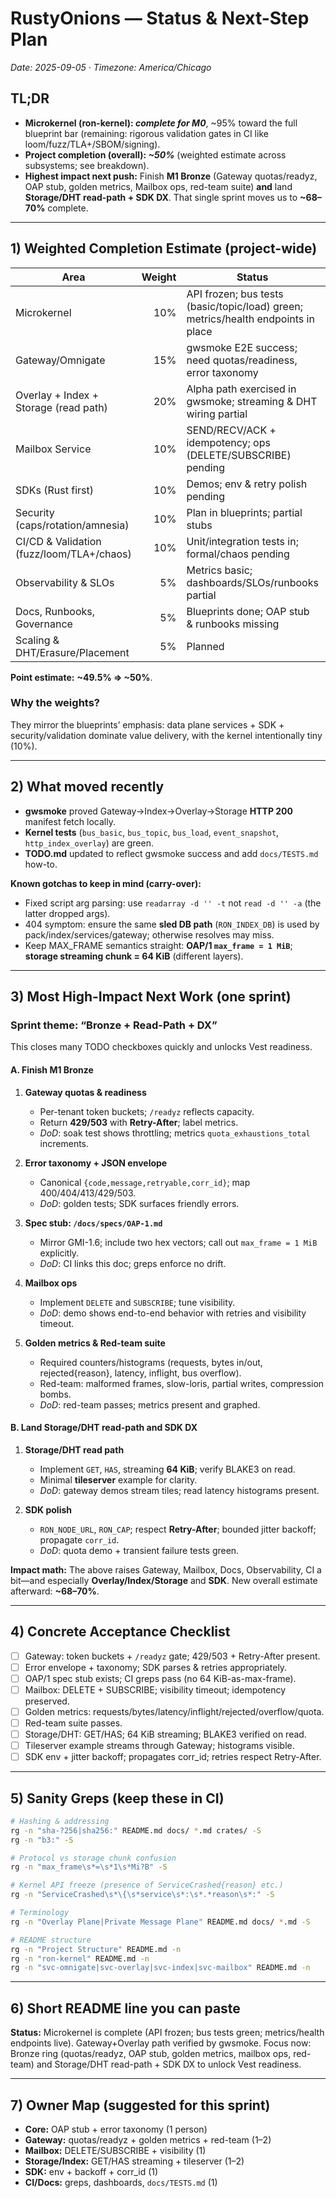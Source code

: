 # RustyOnions — Status & Next-Step Plan
_Date: 2025-09-05 · Timezone: America/Chicago_

## TL;DR
- **Microkernel (ron-kernel): _complete for M0_**, ~95% toward the full blueprint bar (remaining: rigorous validation gates in CI like loom/fuzz/TLA+/SBOM/signing).
- **Project completion (overall): _~50%_** (weighted estimate across subsystems; see breakdown).
- **Highest impact next push:** Finish **M1 Bronze** (Gateway quotas/readyz, OAP stub, golden metrics, Mailbox ops, red-team suite) **and** land **Storage/DHT read-path + SDK DX**. That single sprint moves us to **~68–70%** complete.

---

## 1) Weighted Completion Estimate (project-wide)

| Area | Weight | Status | Completion |
|---|---:|---|---:|
| Microkernel | 10% | API frozen; bus tests (basic/topic/load) green; metrics/health endpoints in place | **95%** |
| Gateway/Omnigate | 15% | gwsmoke E2E success; need quotas/readiness, error taxonomy | **60%** |
| Overlay + Index + Storage (read path) | 20% | Alpha path exercised in gwsmoke; streaming & DHT wiring partial | **45%** |
| Mailbox Service | 10% | SEND/RECV/ACK + idempotency; ops (DELETE/SUBSCRIBE) pending | **55%** |
| SDKs (Rust first) | 10% | Demos; env & retry polish pending | **40%** |
| Security (caps/rotation/amnesia) | 10% | Plan in blueprints; partial stubs | **35%** |
| CI/CD & Validation (fuzz/loom/TLA+/chaos) | 10% | Unit/integration tests in; formal/chaos pending | **30%** |
| Observability & SLOs | 5% | Metrics basic; dashboards/SLOs/runbooks partial | **50%** |
| Docs, Runbooks, Governance | 5% | Blueprints done; OAP stub & runbooks missing | **45%** |
| Scaling & DHT/Erasure/Placement | 5% | Planned | **25%** |

**Point estimate:** **~49.5% ⇒ ~50%**.

### Why the weights?
They mirror the blueprints’ emphasis: data plane services + SDK + security/validation dominate value delivery, with the kernel intentionally tiny (10%).

---

## 2) What moved recently
- **gwsmoke** proved Gateway→Index→Overlay→Storage **HTTP 200** manifest fetch locally.
- **Kernel tests** (`bus_basic`, `bus_topic`, `bus_load`, `event_snapshot`, `http_index_overlay`) are green.
- **TODO.md** updated to reflect gwsmoke success and add `docs/TESTS.md` how-to.

**Known gotchas to keep in mind (carry-over):**
- Fixed script arg parsing: use `readarray -d '' -t` not `read -d '' -a` (the latter dropped args).
- 404 symptom: ensure the same **sled DB path** (`RON_INDEX_DB`) is used by pack/index/services/gateway; otherwise resolves may miss.
- Keep MAX_FRAME semantics straight: **OAP/1 `max_frame = 1 MiB`**; **storage streaming chunk = 64 KiB** (different layers).

---

## 3) Most High-Impact Next Work (one sprint)

### Sprint theme: **“Bronze + Read-Path + DX”**
This closes many TODO checkboxes quickly and unlocks Vest readiness.

#### A. Finish **M1 Bronze**
1) **Gateway quotas & readiness**
   - Per-tenant token buckets; `/readyz` reflects capacity.
   - Return **429/503** with **Retry-After**; label metrics.
   - _DoD_: soak test shows throttling; metrics `quota_exhaustions_total` increments.

2) **Error taxonomy + JSON envelope**
   - Canonical `{code,message,retryable,corr_id}`; map 400/404/413/429/503.
   - _DoD_: golden tests; SDK surfaces friendly errors.

3) **Spec stub: `/docs/specs/OAP-1.md`**
   - Mirror GMI-1.6; include two hex vectors; call out `max_frame = 1 MiB` explicitly.
   - _DoD_: CI links this doc; greps enforce no drift.

4) **Mailbox ops**
   - Implement `DELETE` and `SUBSCRIBE`; tune visibility.
   - _DoD_: demo shows end-to-end behavior with retries and visibility timeout.

5) **Golden metrics & Red-team suite**
   - Required counters/histograms (requests, bytes in/out, rejected{reason}, latency, inflight, bus overflow).
   - Red-team: malformed frames, slow-loris, partial writes, compression bombs.
   - _DoD_: red-team passes; metrics present and graphed.

#### B. Land **Storage/DHT read-path** and **SDK DX**
1) **Storage/DHT read path**
   - Implement `GET`, `HAS`, streaming **64 KiB**; verify BLAKE3 on read.
   - Minimal **tileserver** example for clarity.
   - _DoD_: gateway demos stream tiles; read latency histograms present.

2) **SDK polish**
   - `RON_NODE_URL`, `RON_CAP`; respect **Retry-After**; bounded jitter backoff; propagate `corr_id`.
   - _DoD_: quota demo + transient failure tests green.

**Impact math:** The above raises Gateway, Mailbox, Docs, Observability, CI a bit—and especially **Overlay/Index/Storage** and **SDK**. New overall estimate afterward: **~68–70%**.

---

## 4) Concrete Acceptance Checklist

- [ ] Gateway: token buckets + `/readyz` gate; 429/503 + Retry-After present.
- [ ] Error envelope + taxonomy; SDK parses & retries appropriately.
- [ ] OAP/1 spec stub exists; CI greps pass (no 64 KiB-as-max-frame).
- [ ] Mailbox: DELETE + SUBSCRIBE; visibility timeout; idempotency preserved.
- [ ] Golden metrics: requests/bytes/latency/inflight/rejected/overflow/quota.
- [ ] Red-team suite passes.
- [ ] Storage/DHT: GET/HAS; 64 KiB streaming; BLAKE3 verified on read.
- [ ] Tileserver example streams through Gateway; histograms visible.
- [ ] SDK env + jitter backoff; propagates corr_id; retries respect Retry-After.

---

## 5) Sanity Greps (keep these in CI)
```bash
# Hashing & addressing
rg -n "sha-?256|sha256:" README.md docs/ *.md crates/ -S
rg -n "b3:" -S

# Protocol vs storage chunk confusion
rg -n "max_frame\s*=\s*1\s*Mi?B" -S

# Kernel API freeze (presence of ServiceCrashed{reason} etc.)
rg -n "ServiceCrashed\s*\{\s*service\s*:\s*.*reason\s*:" -S

# Terminology
rg -n "Overlay Plane|Private Message Plane" README.md docs/ *.md -S

# README structure
rg -n "Project Structure" README.md -n
rg -n "ron-kernel" README.md -n
rg -n "svc-omnigate|svc-overlay|svc-index|svc-mailbox" README.md -n
```

---

## 6) Short README line you can paste
**Status:** Microkernel is complete (API frozen; bus tests green; metrics/health endpoints live). Gateway+Overlay path verified by gwsmoke. Focus now: Bronze ring (quotas/readyz, OAP stub, golden metrics, mailbox ops, red-team) and Storage/DHT read-path + SDK DX to unlock Vest readiness.

---

## 7) Owner Map (suggested for this sprint)
- **Core:** OAP stub + error taxonomy (1 person)
- **Gateway:** quotas/readyz + golden metrics + red-team (1–2)
- **Mailbox:** DELETE/SUBSCRIBE + visibility (1)
- **Storage/Index:** GET/HAS streaming + tileserver (1–2)
- **SDK:** env + backoff + corr_id (1)
- **CI/Docs:** greps, dashboards, `docs/TESTS.md` (1)
